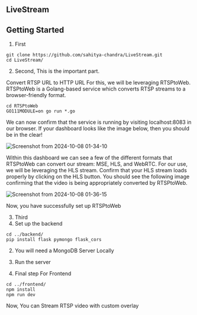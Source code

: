 ## LiveStream 

## Getting Started

1. First
```
git clone https://github.com/sahitya-chandra/LiveStream.git
cd LiveStream/
```

2. Second, 
This is the important part.

Convert RTSP URL to HTTP URL
For this, we will be leveraging RTSPtoWeb. RTSPtoWeb is a Golang-based service which converts RTSP streams to a browser-friendly format.
```
cd RTSPtoWeb
GO111MODULE=on go run *.go
```
We can now confirm that the service is running by visiting localhost:8083 in our browser. If your dashboard looks like the image below, then you should be in the clear!

![Screenshot from 2024-10-08 01-34-10](https://github.com/user-attachments/assets/a0b4501d-2a21-4df5-b719-0af99dfab8b8)

Within this dashboard we can see a few of the different formats that RTSPtoWeb can convert our stream: MSE, HLS, and WebRTC. For our use, we will be leveraging the HLS stream. Confirm that your HLS stream loads properly by clicking on the HLS button. You should see the following image confirming that the video is being appropriately converted by RTSPtoWeb.

![Screenshot from 2024-10-08 01-36-15](https://github.com/user-attachments/assets/bc0055e5-9089-41bc-85ed-5c18c9dc7a74)

Now, you have successfully set up RTSPtoWeb

3. Third
1. Set up the backend
```
cd ../backend/
pip install flask pymongo flask_cors
```
2. You will need a MongoDB Server Locally
3. Run the server

4. Final step
For Frontend
```
cd ../frontend/
npm install
npm run dev
```

Now, You can Stream RTSP video with custom overlay
